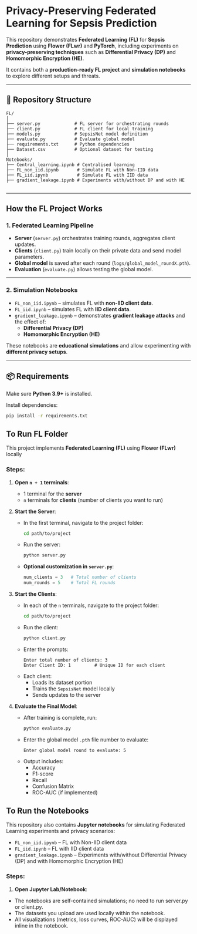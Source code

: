 # Privacy-Preserving Federated Learning for Sepsis Prediction

This repository demonstrates **Federated Learning (FL)** for **Sepsis Prediction** using **Flower (FLwr)** and **PyTorch**, including experiments on **privacy-preserving techniques** such as **Differential Privacy (DP)** and **Homomorphic Encryption (HE)**.  

It contains both a **production-ready FL project** and **simulation notebooks** to explore different setups and threats.

---


## 📁 Repository Structure

```text
FL/
│
├── server.py             # FL server for orchestrating rounds
├── client.py             # FL client for local training
├── models.py             # SepsisNet model definition
├── evaluate.py           # Evaluate global model
├── requirements.txt      # Python dependencies
├── Dataset.csv           # Optional dataset for testing
│
Notebooks/
├── Central_learning.ipynb # Centralised learning
├── FL_non_iid.ipynb       # Simulate FL with Non-IID data
├── FL_iid.ipynb           # Simulate FL with IID data
├── gradient_leakage.ipynb # Experiments with/without DP and with HE


```
---

## How the FL Project Works

### 1. Federated Learning Pipeline

- **Server** (`server.py`) orchestrates training rounds, aggregates client updates.
- **Clients** (`client.py`) train locally on their private data and send model parameters.
- **Global model** is saved after each round (`logs/global_model_roundX.pth`).
- **Evaluation** (`evaluate.py`) allows testing the global model.

---

### 2. Simulation Notebooks

- `FL_non_iid.ipynb` – simulates FL with **non-IID client data**.  
- `FL_iid.ipynb` – simulates FL with **IID client data**.  
- `gradient_leakage.ipynb` – demonstrates **gradient leakage attacks** and the effect of:
  - **Differential Privacy (DP)**
  - **Homomorphic Encryption (HE)**  

These notebooks are **educational simulations** and allow experimenting with **different privacy setups**.

---

## 📦 Requirements

Make sure **Python 3.9+** is installed.  

Install dependencies:

```bash
pip install -r requirements.txt
```

## To Run FL Folder

This project implements **Federated Learning (FL)** using **Flower (FLwr)** locally  

### Steps:

1. **Open `n + 1` terminals**:
   - 1 terminal for the **server**  
   - `n` terminals for **clients** (number of clients you want to run)

2. **Start the Server**:
   - In the first terminal, navigate to the project folder:
     ```bash
     cd path/to/project
     ```
   - Run the server:
     ```bash
     python server.py
     ```
   - **Optional customization in `server.py`**:
     ```python
     num_clients = 3   # Total number of clients
     num_rounds = 5    # Total FL rounds
     ```

3. **Start the Clients**:
   - In each of the `n` terminals, navigate to the project folder:
     ```bash
     cd path/to/project
     ```
   - Run the client:
     ```bash
     python client.py
     ```
   - Enter the prompts:
     ```
     Enter total number of clients: 3
     Enter Client ID: 1         # Unique ID for each client
     
     ```
   - Each client:
     - Loads its dataset portion  
     - Trains the `SepsisNet` model locally  
     - Sends updates to the server  

4. **Evaluate the Final Model**:
   - After training is complete, run:
     ```bash
     python evaluate.py
     ```
   - Enter the global model `.pth` file number to evaluate:
     ```
     Enter global model round to evaluate: 5
     ```
   - Output includes:
     - Accuracy  
     - F1-score  
     - Recall  
     - Confusion Matrix  
     - ROC-AUC (if implemented)
    
## To Run the Notebooks

This repository also contains **Jupyter notebooks** for simulating Federated Learning experiments and privacy scenarios:

- `FL_non_iid.ipynb` – FL with Non-IID client data  
- `FL_iid.ipynb` – FL with IID client data  
- `gradient_leakage.ipynb` – Experiments with/without Differential Privacy (DP) and with Homomorphic Encryption (HE)  

### Steps:

1. **Open Jupyter Lab/Notebook**:

- The notebooks are self-contained simulations; no need to run server.py or client.py.
- The datasets you upload are used locally within the notebook.
- All visualizations (metrics, loss curves, ROC-AUC) will be displayed inline in the notebook.
  




